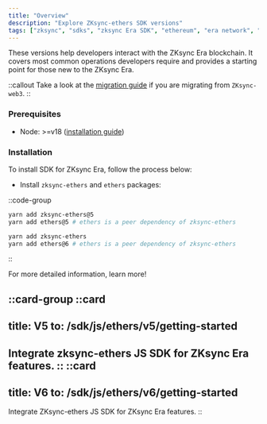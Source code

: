 ```yaml
---
title: "Overview"
description: "Explore ZKsync-ethers SDK versions"
tags: ["zksync", "sdks", "zksync Era SDK", "ethereum", "era network", "javascript versions"]
---
```


These versions help developers interact with the ZKsync Era blockchain. It covers most common
operations developers require and provides a starting point for those new to the ZKsync Era.

::callout
Take a look at the [migration guide](/sdk/js/ethers/v6/migration) if you are migrating from `ZKsync-web3`.
::

### Prerequisites

- Node: >=v18 ([installation guide](https://nodejs.org/en/download/package-manager))

### Installation

To install SDK for ZKsync Era, follow the process below:

- Install `zksync-ethers` and `ethers` packages:

::code-group

```sh [ethers-v5]
yarn add zksync-ethers@5
yarn add ethers@5 # ethers is a peer dependency of zksync-ethers
```

```sh [ethers-v6]
yarn add zksync-ethers
yarn add ethers@6 # ethers is a peer dependency of zksync-ethers
```

::

For more detailed information, learn more!

::card-group
::card
---
title: V5
to: /sdk/js/ethers/v5/getting-started
---
Integrate zksync-ethers JS SDK for ZKsync Era features.
::
::card
---
title: V6
to: /sdk/js/ethers/v6/getting-started
---
Integrate ZKsync-ethers JS SDK for ZKsync Era features.
::

